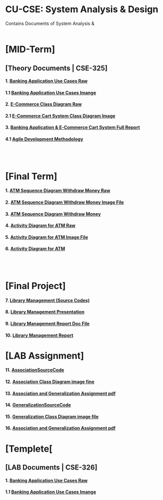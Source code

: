# CU-CSE: System Analysis & Design
Contains Documents of System Analysis &amp;
<br/><br/>
# [MID-Term]
## [Theory Documents | CSE-325]

#### 1. [Banking Application Use Cases Raw](https://github.com/rubelpatwary171442607/rubel-patwary/blob/master/Mid%20Exam_Banking%20App_Update.dia.dia)
#### 1.1 [Banking Application Use Cases Imange](https://github.com/rubelpatwary171442607/rubel-patwary/blob/master/Mid%20Exam_Banking%20App_Update.dia.jpeg)
#### 2. [E-Commerce Class Diagram Raw](https://github.com/rubelpatwary171442607/rubel-patwary/blob/master/E-commerce%20Shopping%20Class%20Diagram.dia)
#### 2.1 [E-Commerce Cart System Class Diagram Image](https://github.com/rubelpatwary171442607/rubel-patwary/blob/master/E-commerce%20Shopping%20Class%20Diagram.jpeg)
#### 3. [Banking Application & E-Commerce Cart System Full Report](https://github.com/rubelpatwary171442607/rubel-patwary/blob/master/Mid%20Term%20Exam_Update%20File.pdf)
#### 4.1 [Agile Development Methodology](https://github.com/rubelpatwary171442607/rubel-patwary/blob/master/System%20Analysis%20and%20Design%20assignment-1.pdf)
<br/><br/>

# [Final Term]
#### 1. [ATM Sequence Diagram Withdraw Money Raw](https://github.com/rubelpatwary171442607/rubel-patwary/blob/master/ATM%20Sequence%20Diagram%20Withdraw%20Money.dia.dia)
#### 2. [ATM Sequence Diagram Withdraw Money Image File](https://github.com/rubelpatwary171442607/rubel-patwary/blob/master/ATM%20Sequence%20Diagram%20Withdraw%20Money.dia.jpeg)
#### 3. [ATM Sequence Diagram Withdraw Money](https://github.com/rubelpatwary171442607/rubel-patwary/blob/master/ATM%20Sequence%20Diagram%20Withdraw%20Money.pdf)
#### 4. [Activity Diagram for ATM Raw](https://github.com/rubelpatwary171442607/rubel-patwary/blob/master/Activity%20%20Diagram%20for%20ATM.dia)
#### 5. [Activity Diagram for ATM Image File](https://github.com/rubelpatwary171442607/rubel-patwary/blob/master/Activity%20%20Diagram%20for%20ATM.jpeg)
#### 6. [Activity Diagram for ATM](https://github.com/rubelpatwary171442607/rubel-patwary/blob/master/Activity%20%20Diagram%20for%20ATM.pdf)
<br/><br/>

# [Final Project]
#### 7. [Library Management (Source Codes)]()
#### 8. [Library Management Presentation](https://github.com/rubelpatwary171442607/rubel-patwary/blob/master/Library%20Management%20Presentation.pptx)
#### 9. [Library Management Report Doc File](https://github.com/rubelpatwary171442607/rubel-patwary/blob/master/Library%20Management%20Report.docx)
#### 10. [Library Management Report](https://github.com/rubelpatwary171442607/rubel-patwary/blob/master/Library%20Management%20Report.pdf)
# [LAB Assignment]
#### 11. [AssociationSourceCode](https://github.com/rubelpatwary171442607/rubel-patwary/tree/master/AssociationSourceCode)
#### 12. [Association Class Diagram image fine](https://github.com/rubelpatwary171442607/rubel-patwary/blob/master/Association%20Class%20Diagram.jpg)
#### 13. [Association and Generalization Assignment pdf](https://github.com/rubelpatwary171442607/rubel-patwary/blob/master/Association%20and%20Generalization%20Assignment%20.pdf)
#### 14. [GeneralizationSourceCode](https://github.com/rubelpatwary171442607/rubel-patwary/tree/master/GeneralizationSourceCode)
#### 15. [Generalization Class Diagram image file](https://github.com/rubelpatwary171442607/rubel-patwary/blob/master/Generalization%20Class%20Diagram.jpg)
#### 16. [Association and Generalization Assignment pdf](https://github.com/rubelpatwary171442607/rubel-patwary/blob/master/Association%20and%20Generalization%20Assignment%20.pdf)
# [Templete[

## [LAB Documents | CSE-326]
#### 1. [Banking Application Use Cases Raw](https://github.com/rubelpatwary171442607/rubel-patwary/blob/master/Mid%20Exam_Banking%20App_Update.dia.dia)
#### 1.1 [Banking Application Use Cases Imange](https://github.com/rubelpatwary171442607/rubel-patwary/blob/master/Mid%20Exam_Banking%20App_Update.dia.jpeg)
